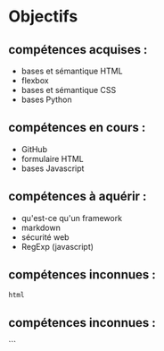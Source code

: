 # Objectifs

## compétences acquises :

- bases et sémantique HTML
- flexbox
- bases et sémantique CSS
- bases Python

## compétences en cours : 

- GitHub
- formulaire HTML
- bases Javascript

## compétences à aquérir :

- qu'est-ce qu'un framework
- markdown
- sécurité web
- RegExp (javascript)

<h2>compétences inconnues :</h2>


```html ```
<h2>compétences inconnues :</h2>
```
